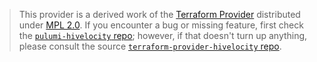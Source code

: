 > This provider is a derived work of the [Terraform Provider](https://github.com/terraform-providers/terraform-provider-hivelocity)
> distributed under [MPL 2.0](https://www.mozilla.org/en-US/MPL/2.0/). If you encounter a bug or missing feature,
> first check the [`pulumi-hivelocity` repo](/issues); however, if that doesn't turn up anything,
> please consult the source [`terraform-provider-hivelocity` repo](https://github.com/terraform-providers/terraform-provider-hivelocity/issues).

